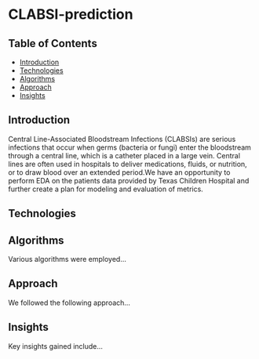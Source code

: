 # CLABSI-prediction
## Table of Contents
- [Introduction](#introduction)
- [Technologies](#technologies)
- [Algorithms](#algorithms)
- [Approach](#approach)
- [Insights](#insights)

## Introduction
Central Line-Associated Bloodstream Infections (CLABSIs) are serious infections that occur when germs (bacteria or fungi) enter the bloodstream through a central line, which is a catheter placed in a large vein. Central lines are often used in hospitals to deliver medications, fluids, or nutrition, or to draw blood over an extended period.We have an opportunity to perform EDA on the patients data provided by Texas Children Hospital and further create a plan for modeling and evaluation of metrics. 

## Technologies


## Algorithms
Various algorithms were employed...

## Approach
We followed the following approach...

## Insights
Key insights gained include...
